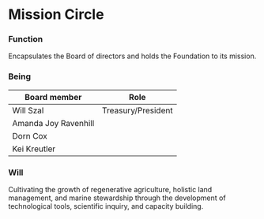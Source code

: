 # Mission Circle
### Function
Encapsulates the Board of directors and holds the Foundation to its mission.

### Being
| Board member | Role | 
|---|---|
| Will Szal | Treasury/President |
| Amanda Joy Ravenhill | |
| Dorn Cox | |
| Kei Kreutler | |

### Will
Cultivating the growth of regenerative agriculture, holistic land management, and marine stewardship through the development of technological tools, scientific inquiry, and capacity building.





